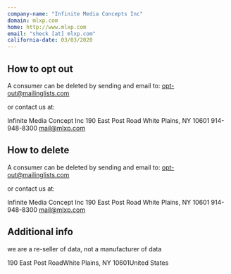 ```yaml
---
company-name: "Infinite Media Concepts Inc"
domain: mlxp.com
home: http://www.mlxp.com
email: "sheck [at] mlxp.com"
california-date: 03/03/2020
---
```

## How to opt out


A consumer can be deleted by sending and email to: opt-out@mailinglists.com

or contact us at:

Infinite Media Concept Inc
190 East Post Road
White Plains, NY 10601
914-948-8300
mail@mlxp.com

## How to delete


A consumer can be deleted by sending and email to: opt-out@mailinglists.com

or contact us at:

Infinite Media Concept Inc
190 East Post Road
White Plains, NY 10601
914-948-8300
mail@mlxp.com

## Additional info


we are a re-seller of data, not a manufacturer of data

190 East Post RoadWhite Plains, NY 10601United States













